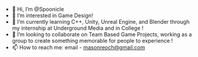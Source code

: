 - 👋 Hi, I’m @Spoonicle
- 👀 I’m interested in Game Design!
- 🌱 I’m currently learning C++, Unity, Unreal Engine, and Blender through my internship at Underground Media and in College !
- 💞️ I’m looking to collaborate on Team Based Game Projects, working as a group to create something memorable for people to experience !
- 📫 How to reach me: email - masonreoch@gmail.com 

<!---
Spoonicle/Spoonicle is a ✨ special ✨ repository because its `README.md` (this file) appears on your GitHub profile.
You can click the Preview link to take a look at your changes.
--->
